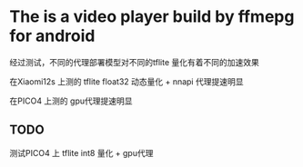 # The is a video player build by ffmepg for android

经过测试，不同的代理部署模型对不同的tflite 量化有着不同的加速效果

在Xiaomi12s 上测的 tflite float32 动态量化 + nnapi 代理提速明显

在PICO4 上测的 gpu代理提速明显 

## TODO
测试PICO4 上 tflite int8 量化 + gpu代理